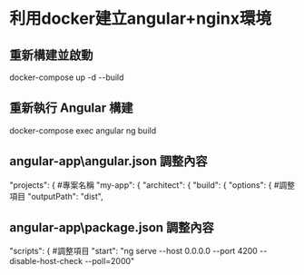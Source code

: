# 利用docker建立angular+nginx環境
## 重新構建並啟動
docker-compose up -d --build

## 重新執行 Angular 構建
docker-compose exec angular ng build

## angular-app\angular.json 調整內容
  "projects": {
	#專案名稱
    "my-app": {
		"architect": {
			"build": {
				"options": {
					#調整項目
					"outputPath": "dist",

## angular-app\package.json 調整內容
  "scripts": {
    #調整項目
    "start": "ng serve --host 0.0.0.0 --port 4200 --disable-host-check --poll=2000"

